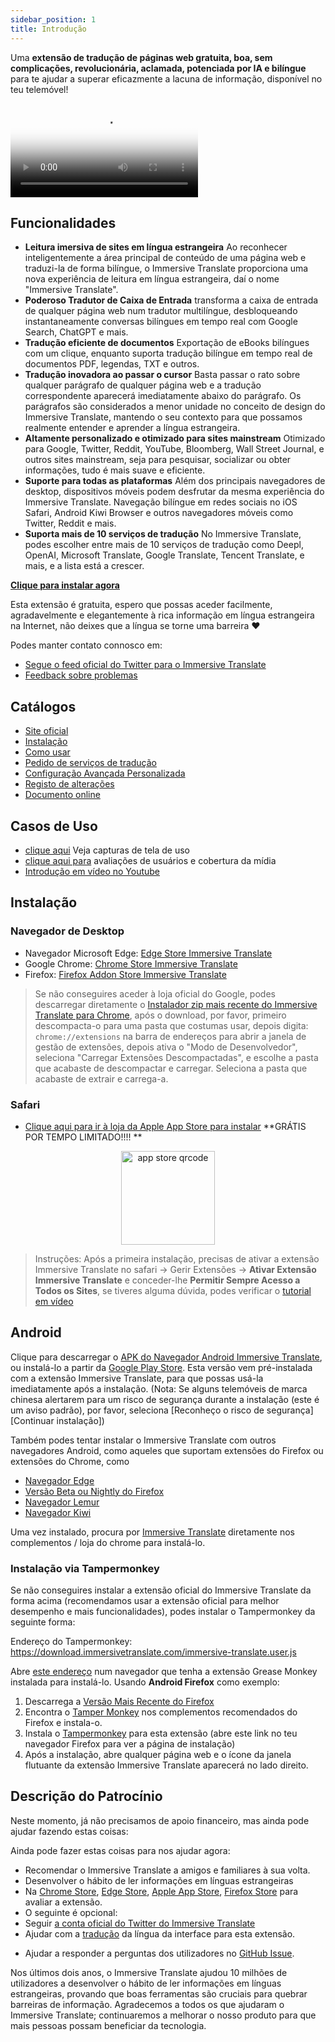 ```yaml
---
sidebar_position: 1
title: Introdução
---
```


Uma **extensão de tradução de páginas web gratuita, boa, sem complicações, revolucionária, aclamada, potenciada por IA e bilíngue** para te ajudar a superar eficazmente a lacuna de informação, disponível no teu telemóvel!

<video
  controls
  poster="https://immersivetranslate.com/assets/price/video-poster-en.png"
  src="https://s.immersivetranslate.com/assets/uploads/en-kefVSe.mp4"
/>

## Funcionalidades

- **Leitura imersiva de sites em língua estrangeira** Ao reconhecer inteligentemente a área principal de conteúdo de uma página web e traduzi-la de forma bilíngue, o Immersive Translate proporciona uma nova experiência de leitura em língua estrangeira, daí o nome "Immersive Translate".
- **Poderoso Tradutor de Caixa de Entrada** transforma a caixa de entrada de qualquer página web num tradutor multilíngue, desbloqueando instantaneamente conversas bilíngues em tempo real com Google Search, ChatGPT e mais.
- **Tradução eficiente de documentos** Exportação de eBooks bilíngues com um clique, enquanto suporta tradução bilíngue em tempo real de documentos PDF, legendas, TXT e outros.
- **Tradução inovadora ao passar o cursor** Basta passar o rato sobre qualquer parágrafo de qualquer página web e a tradução correspondente aparecerá imediatamente abaixo do parágrafo. Os parágrafos são considerados a menor unidade no conceito de design do Immersive Translate, mantendo o seu contexto para que possamos realmente entender e aprender a língua estrangeira.
- **Altamente personalizado e otimizado para sites mainstream** Otimizado para Google, Twitter, Reddit, YouTube, Bloomberg, Wall Street Journal, e outros sites mainstream, seja para pesquisar, socializar ou obter informações, tudo é mais suave e eficiente.
- **Suporte para todas as plataformas** Além dos principais navegadores de desktop, dispositivos móveis podem desfrutar da mesma experiência do Immersive Translate. Navegação bilíngue em redes sociais no iOS Safari, Android Kiwi Browser e outros navegadores móveis como Twitter, Reddit e mais.
- **Suporta mais de 10 serviços de tradução** No Immersive Translate, podes escolher entre mais de 10 serviços de tradução como Deepl, OpenAI, Microsoft Translate, Google Translate, Tencent Translate, e mais, e a lista está a crescer.

[**Clique para instalar agora**](/docs/installation/)

Esta extensão é gratuita, espero que possas aceder facilmente, agradavelmente e elegantemente à rica informação em língua estrangeira na Internet, não deixes que a língua se torne uma barreira ❤️

Podes manter contato connosco em:

<!-- - [Subscreve o Immersive Translate por Email](https://immersivetranslate.substack.com/) Recebe as últimas atualizações e (benefícios) de forma oportuna. -->

- [Segue o feed oficial do Twitter para o Immersive Translate](https://twitter.com/immersivetrans)
  <!-- - [Segue o canal do Telegram](https://t.me/immersivetranslate) Recebe as últimas notícias! -->
  <!-- - [Junta-te ao grupo do Telegram](https://t.me/+rq848Z09nehlOTgx) para participar em discussões sobre funcionalidades. -->
- [Feedback sobre problemas](https://github.com/immersive-translate/immersive-translate/issues/)

## Catálogos

- [Site oficial](https://immersivetranslate.com/en/?force=1)
- [Instalação](/docs/installation/)
- [Como usar](/docs/usage/)
- [Pedido de serviços de tradução](/docs/services/)
- [Configuração Avançada Personalizada](/docs/advanced/)
- [Registo de alterações](/docs/CHANGELOG/)
- [Documento online](/docs/)

## Casos de Uso

<!-- - [Descobre as mudanças que aconteceram ao utilizador Xiao Zhang após um mês de uso do Immersive Translate](#user-xiao-zhangs-story) -->

- [clique aqui](/docs/usecase/) Veja capturas de tela de uso
- [clique aqui para](/docs/review/) avaliações de usuários e cobertura da mídia
- [Introdução em vídeo no Youtube](https://www.youtube.com/watch?v=SHznc5kQCM4&ab_channel=ImmersiveTranslate)

## Instalação

### Navegador de Desktop

- Navegador Microsoft Edge: [Edge Store Immersive Translate](https://microsoftedge.microsoft.com/addons/detail/amkbmndfnliijdhojkpoglbnaaahippg)
- Google Chrome: [Chrome Store Immersive Translate](https://chrome.google.com/webstore/detail/immersive-translate/bpoadfkcbjbfhfodiogcnhhhpibjhbnh)
- Firefox: [Firefox Addon Store Immersive Translate](https://addons.mozilla.org/firefox/addon/immersive-translate/)

> Se não conseguires aceder à loja oficial do Google, podes descarregar diretamente o [Instalador zip mais recente do Immersive Translate para Chrome](https://download.immersivetranslate.com/latest/chrome-immersive-translate.zip), após o download, por favor, primeiro descompacta-o para uma pasta que costumas usar, depois digita: `chrome://extensions` na barra de endereços para abrir a janela de gestão de extensões, depois ativa o "Modo de Desenvolvedor", seleciona "Carregar Extensões Descompactadas", e escolhe a pasta que acabaste de descompactar e carregar. Seleciona a pasta que acabaste de extrair e carrega-a.

### Safari

- [Clique aqui para ir à loja da Apple App Store para instalar](https://apps.apple.com/app/immersive-translate/id6447957425) \*\*GRÁTIS POR TEMPO LIMITADO!!!! \*\*

<div align="center">
<img src="https://s.immersivetranslate.com/static/official-static/assets/immersive-app-store.png" width="150" alt="app store qrcode" />
</div>

> Instruções: Após a primeira instalação, precisas de ativar a extensão Immersive Translate no safari -> Gerir Extensões -> **Ativar Extensão Immersive Translate** e conceder-lhe **Permitir Sempre Acesso a Todos os Sites**, se tiveres alguma dúvida, podes verificar o [tutorial em vídeo](https://s.immersivetranslate.com/videos/ios_safari_turorial_en.mp4)

## Android

Clique para descarregar o [APK do Navegador Android Immersive Translate](https://immersivetranslate.com/android/), ou instalá-lo a partir da [Google Play Store](https://play.google.com/store/apps/details?id=com.immersivetranslate.browser&utm_campaign=official). Esta versão vem pré-instalada com a extensão Immersive Translate, para que possas usá-la imediatamente após a instalação. (Nota: Se alguns telemóveis de marca chinesa alertarem para um risco de segurança durante a instalação (este é um aviso padrão), por favor, seleciona [Reconheço o risco de segurança] [Continuar instalação])

Também podes tentar instalar o Immersive Translate com outros navegadores Android, como aqueles que suportam extensões do Firefox ou extensões do Chrome, como

- [Navegador Edge](https://edgemobileapp.microsoft.com?adjustId=1m5nkuo3_1mtfb881)
- [Versão Beta ou Nightly do Firefox](https://www.mozilla.org/firefox/channel/android/)
- [Navegador Lemur](https://lemurbrowser.com/)
- [Navegador Kiwi](https://kiwibrowser.com/)

Uma vez instalado, procura por [Immersive Translate](https://chrome.google.com/webstore/detail/immersive-translate/bpoadfkcbjbfhfodiogcnhhhpibjhbnh) diretamente nos complementos / loja do chrome para instalá-lo.

### Instalação via Tampermonkey

Se não conseguires instalar a extensão oficial do Immersive Translate da forma acima (recomendamos usar a extensão oficial para melhor desempenho e mais funcionalidades), podes instalar o Tampermonkey da seguinte forma:

Endereço do Tampermonkey: https://download.immersivetranslate.com/immersive-translate.user.js

Abre [este endereço](https://download.immersivetranslate.com/immersive-translate.user.js) num navegador que tenha a extensão Grease Monkey instalada para instalá-lo. Usando **Android Firefox** como exemplo:

1. Descarrega a [Versão Mais Recente do Firefox](https://www.mozilla.org/firefox/browsers/mobile/android/)
2. Encontra o [Tamper Monkey](https://www.tampermonkey.net/) nos complementos recomendados do Firefox e instala-o.
3. Instala o [Tampermonkey](https://download.immersivetranslate.com/immersive-translate.user.js) para esta extensão (abre este link no teu navegador Firefox para ver a página de instalação)
4. Após a instalação, abre qualquer página web e o ícone da janela flutuante da extensão Immersive Translate aparecerá no lado direito.

<!-- ## Uma nota mais longa

Olá, sou o Owen, e eu próprio beneficiei no passado das ferramentas gratuitas desenvolvidas por inúmeros voluntários e ganhei tanto conhecimento ao longo da vida que reforçou a minha crença de que o acesso **IGUAL** à informação é o direito mais importante que todos temos. Por isso, criei muitas ferramentas bilíngues gratuitas para ajudar as pessoas a acederem mais eficazmente (enquanto aguardo o dia em que possamos nos afastar dessas ajudas)

Até à data, o Immersive Translate ajudou mais de **400.000** pessoas a desenvolver o hábito de ler informações em língua estrangeira.

Antes do Immersive Translate:

- Ferramentas de tradução comuns exibem a tradução diretamente, e precisas de alternar entre o original e a tradução quando encontras algo que não faz sentido.
- Ferramentas de tradução comuns só suportam os seus próprios motores de tradução, que têm qualidade questionável e são limitados nas línguas que suportam
- Ferramentas de tradução comuns só suportam tradução de páginas web, mas também temos um grande número de e-books, PDF, TXT, ficheiros de legendas e outros documentos que precisam de ser traduzidos!

Por isso, muitas pessoas só usam ferramentas de tradução para ver informações quando é mais necessário, e eu usei a tradução que veio com o meu sistema por um bom tempo -- até depois de ler uma cópia bilíngue de Little Women.

Apenas percebi o quão importante é a experiência de leitura bilíngue:

- Posso ler a mensagem original.
- Também posso olhar rapidamente para a tradução e quando leio algo que não faz sentido, verifico imediatamente o texto original
- Aprender inglês enquanto lês!
- Deixar de ter medo de obras em língua estrangeira e desenvolver o hábito de ler obras em língua estrangeira

Assim nasceu o Immersive Translate [foi criado](https://twitter.com/OwenYoungZh/status/1588792579596111872), e não esperava que assim que fosse lançado, inúmeras pessoas com as mesmas necessidades que as minhas começassem a usar o Immersive Translate para ler grandes quantidades de informações em língua estrangeira com alta frequência:

[![Gráfico de Histórico de Estrelas](https://api.star-history.com/svg?repos=immersive-translate/immersive-translate\&type=Date)](https://star-history .com/#immersive-translate/immersive-translate\&Date)

Then we step by step to optimize for various reading needs, including support for real-time translation of PDF files, support for real-time translation and production of Epub e-books, support for subtitle files, TXT files and so on and so forth.

Os tempos são difíceis, e sabemos que nem todos podem pagar por mais e mais ferramentas e conteúdos, por isso estamos a disponibilizar esta ferramenta gratuitamente para todos os que precisam, e acreditamos firmemente que o acesso igual à informação é o direito mais merecido que todos temos. -->

## Descrição do Patrocínio

Neste momento, já não precisamos de apoio financeiro, mas ainda pode ajudar fazendo estas coisas:

Ainda pode fazer estas coisas para nos ajudar agora:

- Recomendar o Immersive Translate a amigos e familiares à sua volta.
- Desenvolver o hábito de ler informações em línguas estrangeiras
- Na [Chrome Store](https://chrome.google.com/webstore/detail/immersive-translate/bpoadfkcbjbfhfodiogcnhhhpibjhbnh), [Edge Store](https://microsoftedge.microsoft.com/addons/detail/immersive-translate-web-/amkbmndfnliijdhojkpoglbnaaahippg), [Apple App Store](https://apps.apple.com/app/id6447957425), [Firefox Store](https://addons.mozilla.org/firefox/addon/immersive-translate/) para avaliar a extensão.
- O seguinte é opcional:
  <!-- - Subscrever o [email oficial do Immersive Translate](https://immersivetranslate.substack.com/) -->
  <!-- - [Juntar-se ao canal do Telegram](https://t.me/immersivetranslate) -->
- Seguir [a conta oficial do Twitter do Immersive Translate](https://twitter.com/immersivetrans)
- Ajudar com a [tradução](https://crowdin.com/project/immersive-translate) da língua da interface para esta extensão.
<!-- - Ajudar a responder a perguntas dos utilizadores nos [Grupos do Telegram](https://t.me/+rq848Z09nehlOTgx). -->
- Ajudar a responder a perguntas dos utilizadores no [GitHub Issue](https://github.com/immersive-translate/immersive-translate/issues).

Nos últimos dois anos, o Immersive Translate ajudou 10 milhões de utilizadores a desenvolver o hábito de ler informações em línguas estrangeiras, provando que boas ferramentas são cruciais para quebrar barreiras de informação. Agradecemos a todos os que ajudaram o Immersive Translate; continuaremos a melhorar o nosso produto para que mais pessoas possam beneficiar da tecnologia.
